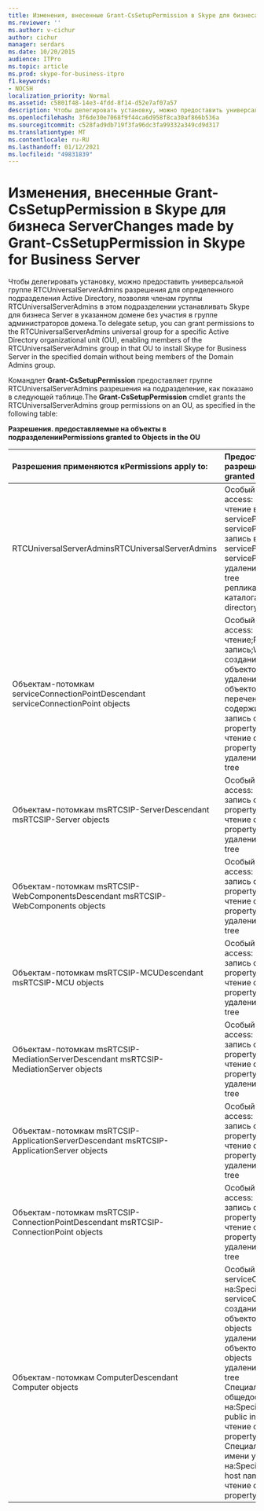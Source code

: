 ```yaml
---
title: Изменения, внесенные Grant-CsSetupPermission в Skype для бизнеса Server
ms.reviewer: ''
ms.author: v-cichur
author: cichur
manager: serdars
ms.date: 10/20/2015
audience: ITPro
ms.topic: article
ms.prod: skype-for-business-itpro
f1.keywords:
- NOCSH
localization_priority: Normal
ms.assetid: c5801f48-14e3-4fdd-8f14-d52e7af07a57
description: Чтобы делегировать установку, можно предоставить универсальной группе RTCUniversalServerAdmins разрешения для определенного подразделения Active Directory, позволяя членам группы RTCUniversalServerAdmins в этом подразделении устанавливать Skype для бизнеса Server в указанном домене без участия в группе администраторов домена.
ms.openlocfilehash: 3f6de30e7068f9f44ca6d958f8ca30af866b536a
ms.sourcegitcommit: c528fad9db719f3fa96dc3fa99332a349cd9d317
ms.translationtype: MT
ms.contentlocale: ru-RU
ms.lasthandoff: 01/12/2021
ms.locfileid: "49831839"
---
```

# <a name="changes-made-by-grant-cssetuppermission-in-skype-for-business-server"></a><span data-ttu-id="5066c-103">Изменения, внесенные Grant-CsSetupPermission в Skype для бизнеса Server</span><span class="sxs-lookup"><span data-stu-id="5066c-103">Changes made by Grant-CsSetupPermission in Skype for Business Server</span></span>
 
<span data-ttu-id="5066c-104">Чтобы делегировать установку, можно предоставить универсальной группе RTCUniversalServerAdmins разрешения для определенного подразделения Active Directory, позволяя членам группы RTCUniversalServerAdmins в этом подразделении устанавливать Skype для бизнеса Server в указанном домене без участия в группе администраторов домена.</span><span class="sxs-lookup"><span data-stu-id="5066c-104">To delegate setup, you can grant permissions to the RTCUniversalServerAdmins universal group for a specific Active Directory organizational unit (OU), enabling members of the RTCUniversalServerAdmins group in that OU to install Skype for Business Server in the specified domain without being members of the Domain Admins group.</span></span> 
  
<span data-ttu-id="5066c-105">Командлет **Grant-CsSetupPermission** предоставляет группе RTCUniversalServerAdmins разрешения на подразделение, как показано в следующей таблице.</span><span class="sxs-lookup"><span data-stu-id="5066c-105">The **Grant-CsSetupPermission** cmdlet grants the RTCUniversalServerAdmins group permissions on an OU, as specified in the following table:</span></span>
  
<span data-ttu-id="5066c-106">**Разрешения. предоставляемые на объекты в подразделении**</span><span class="sxs-lookup"><span data-stu-id="5066c-106">**Permissions granted to Objects in the OU**</span></span>

|<span data-ttu-id="5066c-107">**Разрешения применяются к**</span><span class="sxs-lookup"><span data-stu-id="5066c-107">**Permissions apply to:**</span></span>|<span data-ttu-id="5066c-108">**Предоставляемые разрешения**</span><span class="sxs-lookup"><span data-stu-id="5066c-108">**Permissions granted are:**</span></span>|
|:-----|:-----|
|<span data-ttu-id="5066c-109">RTCUniversalServerAdmins</span><span class="sxs-lookup"><span data-stu-id="5066c-109">RTCUniversalServerAdmins</span></span>  <br/> | <span data-ttu-id="5066c-110">Особый доступ на:</span><span class="sxs-lookup"><span data-stu-id="5066c-110">Special access:</span></span> <br/>  <span data-ttu-id="5066c-111">чтение в servicePrincipalName;</span><span class="sxs-lookup"><span data-stu-id="5066c-111">Read servicePrincipalName</span></span> <br/>  <span data-ttu-id="5066c-112">запись в servicePrincipalName;</span><span class="sxs-lookup"><span data-stu-id="5066c-112">Write servicePrincipalName</span></span> <br/>  <span data-ttu-id="5066c-113">удаление дерева;</span><span class="sxs-lookup"><span data-stu-id="5066c-113">Delete tree</span></span> <br/>  <span data-ttu-id="5066c-114">репликацию изменений каталога.</span><span class="sxs-lookup"><span data-stu-id="5066c-114">Replicating directory changes</span></span> <br/> |
|<span data-ttu-id="5066c-115">Объектам-потомкам serviceConnectionPoint</span><span class="sxs-lookup"><span data-stu-id="5066c-115">Descendant serviceConnectionPoint objects</span></span>  <br/> | <span data-ttu-id="5066c-116">Особый доступ на:</span><span class="sxs-lookup"><span data-stu-id="5066c-116">Special access:</span></span> <br/>  <span data-ttu-id="5066c-117">чтение;</span><span class="sxs-lookup"><span data-stu-id="5066c-117">Read permissions</span></span> <br/>  <span data-ttu-id="5066c-118">запись;</span><span class="sxs-lookup"><span data-stu-id="5066c-118">Write permissions</span></span> <br/>  <span data-ttu-id="5066c-119">создание дочерних объектов;</span><span class="sxs-lookup"><span data-stu-id="5066c-119">Create child</span></span> <br/>  <span data-ttu-id="5066c-120">удаление дочерних объектов;</span><span class="sxs-lookup"><span data-stu-id="5066c-120">Delete child</span></span> <br/>  <span data-ttu-id="5066c-121">перечень содержимого;</span><span class="sxs-lookup"><span data-stu-id="5066c-121">List contents</span></span> <br/>  <span data-ttu-id="5066c-122">запись свойства;</span><span class="sxs-lookup"><span data-stu-id="5066c-122">Write property</span></span> <br/>  <span data-ttu-id="5066c-123">чтение свойства;</span><span class="sxs-lookup"><span data-stu-id="5066c-123">Read property</span></span> <br/>  <span data-ttu-id="5066c-124">удаление дерева.</span><span class="sxs-lookup"><span data-stu-id="5066c-124">Delete tree</span></span> <br/> |
|<span data-ttu-id="5066c-125">Объектам-потомкам msRTCSIP-Server</span><span class="sxs-lookup"><span data-stu-id="5066c-125">Descendant msRTCSIP-Server objects</span></span>  <br/> | <span data-ttu-id="5066c-126">Особый доступ на:</span><span class="sxs-lookup"><span data-stu-id="5066c-126">Special access:</span></span> <br/>  <span data-ttu-id="5066c-127">запись свойства;</span><span class="sxs-lookup"><span data-stu-id="5066c-127">Write property</span></span> <br/>  <span data-ttu-id="5066c-128">чтение свойства;</span><span class="sxs-lookup"><span data-stu-id="5066c-128">Read property</span></span> <br/>  <span data-ttu-id="5066c-129">удаление дерева.</span><span class="sxs-lookup"><span data-stu-id="5066c-129">Delete tree</span></span> <br/> |
|<span data-ttu-id="5066c-130">Объектам-потомкам msRTCSIP-WebComponents</span><span class="sxs-lookup"><span data-stu-id="5066c-130">Descendant msRTCSIP-WebComponents objects</span></span>  <br/> | <span data-ttu-id="5066c-131">Особый доступ на:</span><span class="sxs-lookup"><span data-stu-id="5066c-131">Special access:</span></span> <br/>  <span data-ttu-id="5066c-132">запись свойства;</span><span class="sxs-lookup"><span data-stu-id="5066c-132">Write property</span></span> <br/>  <span data-ttu-id="5066c-133">чтение свойства;</span><span class="sxs-lookup"><span data-stu-id="5066c-133">Read property</span></span> <br/>  <span data-ttu-id="5066c-134">удаление дерева.</span><span class="sxs-lookup"><span data-stu-id="5066c-134">Delete tree</span></span> <br/> |
|<span data-ttu-id="5066c-135">Объектам-потомкам msRTCSIP-MCU</span><span class="sxs-lookup"><span data-stu-id="5066c-135">Descendant msRTCSIP-MCU objects</span></span>  <br/> | <span data-ttu-id="5066c-136">Особый доступ на:</span><span class="sxs-lookup"><span data-stu-id="5066c-136">Special access:</span></span> <br/>  <span data-ttu-id="5066c-137">запись свойства;</span><span class="sxs-lookup"><span data-stu-id="5066c-137">Write property</span></span> <br/>  <span data-ttu-id="5066c-138">чтение свойства;</span><span class="sxs-lookup"><span data-stu-id="5066c-138">Read property</span></span> <br/>  <span data-ttu-id="5066c-139">удаление дерева.</span><span class="sxs-lookup"><span data-stu-id="5066c-139">Delete tree</span></span> <br/> |
|<span data-ttu-id="5066c-140">Объектам-потомкам msRTCSIP-MediationServer</span><span class="sxs-lookup"><span data-stu-id="5066c-140">Descendant msRTCSIP-MediationServer objects</span></span>  <br/> | <span data-ttu-id="5066c-141">Особый доступ на:</span><span class="sxs-lookup"><span data-stu-id="5066c-141">Special access:</span></span> <br/>  <span data-ttu-id="5066c-142">запись свойства;</span><span class="sxs-lookup"><span data-stu-id="5066c-142">Write property</span></span> <br/>  <span data-ttu-id="5066c-143">чтение свойства;</span><span class="sxs-lookup"><span data-stu-id="5066c-143">Read property</span></span> <br/>  <span data-ttu-id="5066c-144">удаление дерева.</span><span class="sxs-lookup"><span data-stu-id="5066c-144">Delete tree</span></span> <br/> |
|<span data-ttu-id="5066c-145">Объектам-потомкам msRTCSIP-ApplicationServer</span><span class="sxs-lookup"><span data-stu-id="5066c-145">Descendant msRTCSIP-ApplicationServer objects</span></span>  <br/> | <span data-ttu-id="5066c-146">Особый доступ на:</span><span class="sxs-lookup"><span data-stu-id="5066c-146">Special access:</span></span> <br/>  <span data-ttu-id="5066c-147">запись свойства;</span><span class="sxs-lookup"><span data-stu-id="5066c-147">Write property</span></span> <br/>  <span data-ttu-id="5066c-148">чтение свойства;</span><span class="sxs-lookup"><span data-stu-id="5066c-148">Read property</span></span> <br/>  <span data-ttu-id="5066c-149">удаление дерева.</span><span class="sxs-lookup"><span data-stu-id="5066c-149">Delete tree</span></span> <br/> |
|<span data-ttu-id="5066c-150">Объектам-потомкам msRTCSIP-ConnectionPoint</span><span class="sxs-lookup"><span data-stu-id="5066c-150">Descendant msRTCSIP-ConnectionPoint objects</span></span>  <br/> | <span data-ttu-id="5066c-151">Особый доступ на:</span><span class="sxs-lookup"><span data-stu-id="5066c-151">Special access:</span></span> <br/>  <span data-ttu-id="5066c-152">запись свойства;</span><span class="sxs-lookup"><span data-stu-id="5066c-152">Write property</span></span> <br/>  <span data-ttu-id="5066c-153">чтение свойства;</span><span class="sxs-lookup"><span data-stu-id="5066c-153">Read property</span></span> <br/>  <span data-ttu-id="5066c-154">удаление дерева.</span><span class="sxs-lookup"><span data-stu-id="5066c-154">Delete tree</span></span> <br/> |
|<span data-ttu-id="5066c-155">Объектам-потомкам Computer</span><span class="sxs-lookup"><span data-stu-id="5066c-155">Descendant Computer objects</span></span>  <br/> | <span data-ttu-id="5066c-156">Особый доступ для serviceConnectionPoint на:</span><span class="sxs-lookup"><span data-stu-id="5066c-156">Special access for serviceConnectionPoint:</span></span> <br/>  <span data-ttu-id="5066c-157">создание дочерних объектов;</span><span class="sxs-lookup"><span data-stu-id="5066c-157">Create child objects</span></span> <br/>  <span data-ttu-id="5066c-158">удаление дочерних объектов;</span><span class="sxs-lookup"><span data-stu-id="5066c-158">Delete child objects</span></span> <br/>  <span data-ttu-id="5066c-159">удаление дерева.</span><span class="sxs-lookup"><span data-stu-id="5066c-159">Delete tree</span></span> <br/>  <span data-ttu-id="5066c-160">Специальный доступ для общедоступных сведений на:</span><span class="sxs-lookup"><span data-stu-id="5066c-160">Special access for public information:</span></span> <br/>  <span data-ttu-id="5066c-161">чтение свойства.</span><span class="sxs-lookup"><span data-stu-id="5066c-161">Read property</span></span> <br/>  <span data-ttu-id="5066c-162">Специальный доступ для имени узла DNS на:</span><span class="sxs-lookup"><span data-stu-id="5066c-162">Special access for DNS host name:</span></span> <br/>  <span data-ttu-id="5066c-163">чтение свойства.</span><span class="sxs-lookup"><span data-stu-id="5066c-163">Read property</span></span> <br/> |
   

